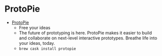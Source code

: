 # ProtoPie
- [ProtoPie](https://www.protopie.io/)
  -  Free your ideas
  - The future of prototyping is here. ProtoPie makes it easier to build and collaborate on next-level interactive prototypes. Breathe life into your ideas, today.
  - `brew cask install protopie`
